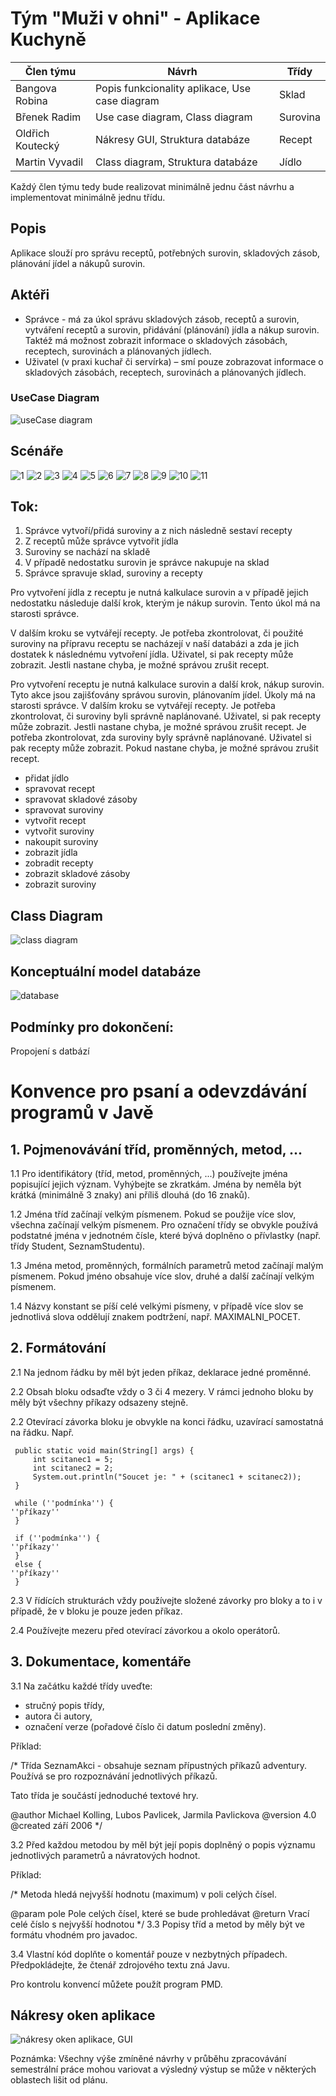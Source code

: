 # Tým "Muži v ohni"   - Aplikace Kuchyně
Člen týmu | Návrh | Třídy
--- | --- | ---
Bangova Robina | Popis funkcionality aplikace, Use case diagram | Sklad
Břenek Radim | Use case diagram, Class diagram | Surovina
Oldřich Koutecký | Nákresy GUI, Struktura databáze | Recept
Martin Vyvadil | Class diagram, Struktura databáze | Jídlo

Každý člen týmu tedy bude realizovat minimálně jednu část návrhu a implementovat minimálně jednu třídu.
## Popis
Aplikace slouží pro správu receptů, potřebných surovin, skladových zásob, plánování jídel a nákupů surovin.
## Aktéři
*	Správce - má za úkol správu skladových zásob, receptů a surovin, vytváření receptů a surovin, přidávání (plánování) jídla a nákup surovin. Taktéž má možnost zobrazit informace o skladových zásobách, receptech, surovinách a plánovaných jídlech.
*	Uživatel (v praxi kuchař či servírka) – smí pouze zobrazovat informace o skladových zásobách, receptech, surovinách a plánovaných jídlech.
### UseCase Diagram
![useCase diagram](https://raw.githubusercontent.com/kouo00/obrazky/master/useCase.png)
## Scénáře
![1](https://raw.githubusercontent.com/kouo00/obrazky/master/1.png)
![2](https://raw.githubusercontent.com/kouo00/obrazky/master/2.png)
![3](https://raw.githubusercontent.com/kouo00/obrazky/master/3.png)
![4](https://raw.githubusercontent.com/kouo00/obrazky/master/4.png)
![5](https://raw.githubusercontent.com/kouo00/obrazky/master/5png)
![6](https://raw.githubusercontent.com/kouo00/obrazky/master/6.png)
![7](https://raw.githubusercontent.com/kouo00/obrazky/master/7.png)
![8](https://raw.githubusercontent.com/kouo00/obrazky/master/8.png)
![9](https://raw.githubusercontent.com/kouo00/obrazky/master/9.png)
![10](https://raw.githubusercontent.com/kouo00/obrazky/master/10.png)
![11](https://raw.githubusercontent.com/kouo00/obrazky/master/11.png)
## Tok:
1.	Správce vytvoří/přidá suroviny a z nich následně sestaví recepty
2.	Z receptů může správce vytvořit jídla
3.	Suroviny se nachází na skladě
4.	V případě nedostatku surovin je správce nakupuje na sklad
5.	Správce spravuje sklad, suroviny a recepty

Pro vytvoření jídla z receptu je nutná kalkulace surovin a v případě jejich nedostatku následuje další krok, kterým je nákup surovin. Tento úkol má na starosti správce. 

V dalším kroku se vytvářejí recepty. Je potřeba zkontrolovat, či použité suroviny na přípravu receptu se nacházejí v naší databázi a zda je jich dostatek k následnému vytvoření jídla. Uživatel, si pak recepty může zobrazit. Jestli nastane chyba, je možné správou zrušit recept.


Pro vytvoření receptu je nutná kalkulace surovin a další krok, nákup surovin. Tyto akce jsou zajišťovány správou surovin, plánovaním jídel. Úkoly má na starosti správce. V dalším kroku se vytvářejí recepty. Je potřeba zkontrolovat, či suroviny byli správně naplánované. Uživatel, si pak recepty může zobrazit. Jestli nastane chyba, je možné správou zrušit recept. Je potřeba zkontrolovat, zda suroviny byly správně naplánované. Uživatel si pak recepty může zobrazit. Pokud nastane chyba, je možné správou zrušit recept.
*	přidat jídlo
*	spravovat recept
*	spravovat skladové zásoby
*	spravovat suroviny
*	vytvořit recept
*	vytvořit suroviny
*	nakoupit suroviny
*	zobrazit jídla
*	zobradit recepty
*	zobrazit skladové zásoby
*	zobrazit suroviny

## Class Diagram
![class diagram](https://raw.githubusercontent.com/kouo00/obrazky/master/classDiagram.png)

## Konceptuální model databáze
![database](https://raw.githubusercontent.com/kouo00/obrazky/master/database.png)
## Podmínky pro dokončení:
Propojení s datbází 

# Konvence pro psaní a odevzdávání programů v Javě
## 1. Pojmenovávání tříd, proměnných, metod, ...
1.1 Pro identifikátory (tříd, metod, proměnných, ...) používejte jména popisující jejich význam. Vyhýbejte se zkratkám. Jména by neměla být krátká (minimálně 3 znaky) ani příliš dlouhá (do 16 znaků).

1.2 Jména tříd začínají velkým písmenem. Pokud se použije více slov, všechna začínají velkým písmenem. Pro označení třídy se obvykle používá podstatné jména v jednotném čísle, které bývá doplněno o přívlastky (např. třídy Student, SeznamStudentu).

1.3 Jména metod, proměnných, formálních parametrů metod začínají malým písmenem. Pokud jméno obsahuje více slov, druhé a další začínají velkým písmenem.

1.4 Názvy konstant se píší celé velkými písmeny, v případě více slov se jednotlivá slova oddělují znakem podtržení, např. MAXIMALNI_POCET.

## 2. Formátování
2.1 Na jednom řádku by měl být jeden příkaz, deklarace jedné proměnné.

2.2 Obsah bloku odsaďte vždy o 3 či 4 mezery. V rámci jednoho bloku by měly být všechny příkazy odsazeny stejně.

2.2 Otevírací závorka bloku je obvykle na konci řádku, uzavírací samostatná na řádku. Např.

     public static void main(String[] args) {
         int scitanec1 = 5;
         int scitanec2 = 2;
         System.out.println("Soucet je: " + (scitanec1 + scitanec2));
     }

     while (''podmínka'') {
 	''příkazy''
     }

     if (''podmínka'') {
 	''příkazy''
     }
     else {
 	''příkazy''
     }
2.3 V řídících strukturách vždy používejte složené závorky pro bloky a to i v případě, že v bloku je pouze jeden příkaz.

2.4 Používejte mezeru před otevírací závorkou a okolo operátorů.

## 3. Dokumentace, komentáře
3.1 Na začátku každé třídy uveďte:

- stručný popis třídy, 
- autora či autory, 
- označení verze (pořadové číslo či datum poslední změny).

Příklad:

 /*
   Třída SeznamAkci - obsahuje seznam přípustných příkazů adventury.
   Používá se pro rozpoznávání jednotlivých příkazů.
 
   Tato třída je součástí jednoduché textové hry.
 
 @author     Michael Kolling, Lubos Pavlicek, Jarmila Pavlickova
 @version    4.0
 @created    září 2006
 */
 
3.2 Před každou metodou by měl být její popis doplněný o popis významu jednotlivých parametrů a návratových hodnot. 

Příklad:

 /*
  Metoda hledá nejvyšší hodnotu (maximum) v poli celých čísel.
 
 @param pole Pole celých čísel, které se bude prohledávat
 @return Vrací celé číslo s nejvyšší hodnotou
 */
3.3 Popisy tříd a metod by měly být ve formátu vhodném pro javadoc.

3.4 Vlastní kód doplňte o komentář pouze v nezbytných případech. Předpokládejte, že čtenář zdrojového textu zná Javu.

Pro kontrolu konvencí můžete použít program PMD.
## Nákresy oken aplikace
![nákresy oken aplikace, GUI](https://raw.githubusercontent.com/kouo00/obrazky/master/nakres.png)

Poznámka: 
Všechny výše zmíněné návrhy v průběhu zpracovávání semestrální práce mohou variovat a výsledný výstup se může v některých oblastech lišit od plánu.
